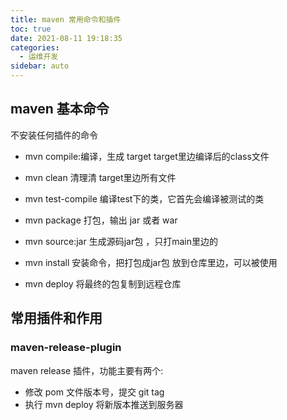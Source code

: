 ```yaml
---
title: maven 常用命令和插件
toc: true
date: 2021-08-11 19:18:35
categories:
  - 运维开发
sidebar: auto
---
```


## maven 基本命令

不安装任何插件的命令

- mvn compile:编译，生成 target target里边编译后的class文件

- mvn clean 清理清 target里边所有文件

- mvn test-compile 编译test下的类，它首先会编译被测试的类

- mvn  package 打包，输出 jar 或者 war

- mvn source:jar  生成源码jar包 ，只打main里边的

- mvn install 安装命令，把打包成jar包 放到仓库里边，可以被使用

- mvn deploy 将最终的包复制到远程仓库



## 常用插件和作用



### maven-release-plugin

maven release 插件，功能主要有两个:

- 修改  pom 文件版本号，提交 git tag
- 执行 mvn deploy 将新版本推送到服务器

